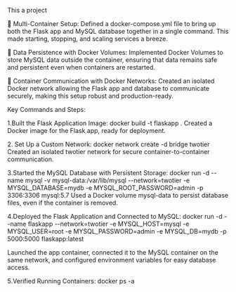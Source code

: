 This a project


🔹 Multi-Container Setup: Defined a docker-compose.yml file to bring up both the Flask app and MySQL database together in a single command. This made starting, stopping, and scaling services a breeze.


🔹 Data Persistence with Docker Volumes: Implemented Docker Volumes to store MySQL data outside the container, ensuring that data remains safe and persistent even when containers are restarted.

🔹 Container Communication with Docker Networks: Created an isolated Docker network allowing the Flask app and database to communicate securely, making this setup robust and production-ready.


Key Commands and Steps:

1️.Built the Flask Application Image:
docker build -t flaskapp .
Created a Docker image for the Flask app, ready for deployment.


2️. Set Up a Custom Network:
docker network create -d bridge twotier
Created an isolated twotier network for secure container-to-container communication.


3️.Started the MySQL Database with Persistent Storage:
docker run -d --name mysql -v mysql-data:/var/lib/mysql --network=twotier -e MYSQL_DATABASE=mydb -e MYSQL_ROOT_PASSWORD=admin -p 3306:3306 mysql:5.7
Used a Docker volume mysql-data to persist database files, even if the container is removed.


4️.Deployed the Flask Application and Connected to MySQL:
docker run -d --name flaskapp --network=twotier -e MYSQL_HOST=mysql -e MYSQL_USER=root -e MYSQL_PASSWORD=admin -e MYSQL_DB=mydb -p 5000:5000 flaskapp:latest


Launched the app container, connected it to the MySQL container on the same network, and configured environment variables for easy database access.

5️.Verified Running Containers:
docker ps -a


